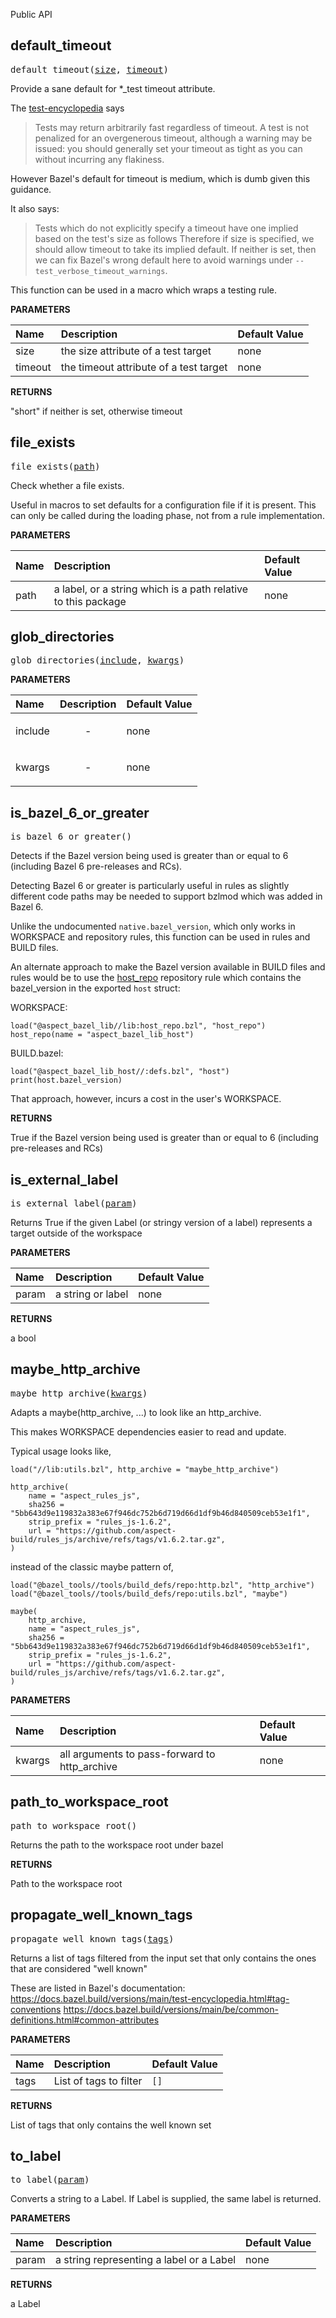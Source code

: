 <!-- Generated with Stardoc: http://skydoc.bazel.build -->

Public API

<a id="default_timeout"></a>

## default_timeout

<pre>
default_timeout(<a href="#default_timeout-size">size</a>, <a href="#default_timeout-timeout">timeout</a>)
</pre>

Provide a sane default for *_test timeout attribute.

The [test-encyclopedia](https://bazel.build/reference/test-encyclopedia) says
> Tests may return arbitrarily fast regardless of timeout.
> A test is not penalized for an overgenerous timeout, although a warning may be issued:
> you should generally set your timeout as tight as you can without incurring any flakiness.

However Bazel's default for timeout is medium, which is dumb given this guidance.

It also says:
> Tests which do not explicitly specify a timeout have one implied based on the test's size as follows
Therefore if size is specified, we should allow timeout to take its implied default.
If neither is set, then we can fix Bazel's wrong default here to avoid warnings under
`--test_verbose_timeout_warnings`.

This function can be used in a macro which wraps a testing rule.


**PARAMETERS**


| Name  | Description | Default Value |
| :------------- | :------------- | :------------- |
| <a id="default_timeout-size"></a>size |  the size attribute of a test target   |  none |
| <a id="default_timeout-timeout"></a>timeout |  the timeout attribute of a test target   |  none |

**RETURNS**

"short" if neither is set, otherwise timeout


<a id="file_exists"></a>

## file_exists

<pre>
file_exists(<a href="#file_exists-path">path</a>)
</pre>

Check whether a file exists.

Useful in macros to set defaults for a configuration file if it is present.
This can only be called during the loading phase, not from a rule implementation.


**PARAMETERS**


| Name  | Description | Default Value |
| :------------- | :------------- | :------------- |
| <a id="file_exists-path"></a>path |  a label, or a string which is a path relative to this package   |  none |


<a id="glob_directories"></a>

## glob_directories

<pre>
glob_directories(<a href="#glob_directories-include">include</a>, <a href="#glob_directories-kwargs">kwargs</a>)
</pre>



**PARAMETERS**


| Name  | Description | Default Value |
| :------------- | :------------- | :------------- |
| <a id="glob_directories-include"></a>include |  <p align="center"> - </p>   |  none |
| <a id="glob_directories-kwargs"></a>kwargs |  <p align="center"> - </p>   |  none |


<a id="is_bazel_6_or_greater"></a>

## is_bazel_6_or_greater

<pre>
is_bazel_6_or_greater()
</pre>

Detects if the Bazel version being used is greater than or equal to 6 (including Bazel 6 pre-releases and RCs).

Detecting Bazel 6 or greater is particularly useful in rules as slightly different code paths may be needed to
support bzlmod which was added in Bazel 6.

Unlike the undocumented `native.bazel_version`, which only works in WORKSPACE and repository rules, this function can
be used in rules and BUILD files.

An alternate approach to make the Bazel version available in BUILD files and rules would be to
use the [host_repo](https://github.com/aspect-build/bazel-lib/blob/main/docs/host_repo.md) repository rule
which contains the bazel_version in the exported `host` struct:

WORKSPACE:
```
load("@aspect_bazel_lib//lib:host_repo.bzl", "host_repo")
host_repo(name = "aspect_bazel_lib_host")
```

BUILD.bazel:
```
load("@aspect_bazel_lib_host//:defs.bzl", "host")
print(host.bazel_version)
```

That approach, however, incurs a cost in the user's WORKSPACE.



**RETURNS**

True if the Bazel version being used is greater than or equal to 6 (including pre-releases and RCs)


<a id="is_external_label"></a>

## is_external_label

<pre>
is_external_label(<a href="#is_external_label-param">param</a>)
</pre>

Returns True if the given Label (or stringy version of a label) represents a target outside of the workspace

**PARAMETERS**


| Name  | Description | Default Value |
| :------------- | :------------- | :------------- |
| <a id="is_external_label-param"></a>param |  a string or label   |  none |

**RETURNS**

a bool


<a id="maybe_http_archive"></a>

## maybe_http_archive

<pre>
maybe_http_archive(<a href="#maybe_http_archive-kwargs">kwargs</a>)
</pre>

Adapts a maybe(http_archive, ...) to look like an http_archive.

This makes WORKSPACE dependencies easier to read and update.

Typical usage looks like,

```
load("//lib:utils.bzl", http_archive = "maybe_http_archive")

http_archive(
    name = "aspect_rules_js",
    sha256 = "5bb643d9e119832a383e67f946dc752b6d719d66d1df9b46d840509ceb53e1f1",
    strip_prefix = "rules_js-1.6.2",
    url = "https://github.com/aspect-build/rules_js/archive/refs/tags/v1.6.2.tar.gz",
)
```

instead of the classic maybe pattern of,

```
load("@bazel_tools//tools/build_defs/repo:http.bzl", "http_archive")
load("@bazel_tools//tools/build_defs/repo:utils.bzl", "maybe")

maybe(
    http_archive,
    name = "aspect_rules_js",
    sha256 = "5bb643d9e119832a383e67f946dc752b6d719d66d1df9b46d840509ceb53e1f1",
    strip_prefix = "rules_js-1.6.2",
    url = "https://github.com/aspect-build/rules_js/archive/refs/tags/v1.6.2.tar.gz",
)
```


**PARAMETERS**


| Name  | Description | Default Value |
| :------------- | :------------- | :------------- |
| <a id="maybe_http_archive-kwargs"></a>kwargs |  all arguments to pass-forward to http_archive   |  none |


<a id="path_to_workspace_root"></a>

## path_to_workspace_root

<pre>
path_to_workspace_root()
</pre>

 Returns the path to the workspace root under bazel


**RETURNS**

Path to the workspace root


<a id="propagate_well_known_tags"></a>

## propagate_well_known_tags

<pre>
propagate_well_known_tags(<a href="#propagate_well_known_tags-tags">tags</a>)
</pre>

Returns a list of tags filtered from the input set that only contains the ones that are considered "well known"

These are listed in Bazel's documentation:
https://docs.bazel.build/versions/main/test-encyclopedia.html#tag-conventions
https://docs.bazel.build/versions/main/be/common-definitions.html#common-attributes


**PARAMETERS**


| Name  | Description | Default Value |
| :------------- | :------------- | :------------- |
| <a id="propagate_well_known_tags-tags"></a>tags |  List of tags to filter   |  <code>[]</code> |

**RETURNS**

List of tags that only contains the well known set


<a id="to_label"></a>

## to_label

<pre>
to_label(<a href="#to_label-param">param</a>)
</pre>

Converts a string to a Label. If Label is supplied, the same label is returned.

**PARAMETERS**


| Name  | Description | Default Value |
| :------------- | :------------- | :------------- |
| <a id="to_label-param"></a>param |  a string representing a label or a Label   |  none |

**RETURNS**

a Label


